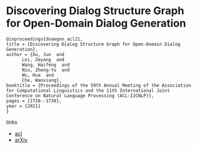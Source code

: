 # Discovering Dialog Structure Graph for Open-Domain Dialog Generation

```
@inproceedings{dvaegnn_acl21,
title = {Discovering Dialog Structure Graph for Open-Domain Dialog Generation},
author = {Xu, Jun  and
      Lei, Zeyang  and
      Wang, Haifeng  and
      Niu, Zheng-Yu  and
      Wu, Hua  and
      Che, Wanxiang},
booktitle = {Proceedings of the 59th Annual Meeting of the Association for Computational Linguistics and the 11th International Joint Conference on Natural Language Processing (ACL-IJCNLP)},
pages = {1726--1739},
year = {2021}
}
```

links
- [acl](https://aclanthology.org/2021.acl-long.136/)
- [arXiv](https://arxiv.org/abs/2012.15543)
